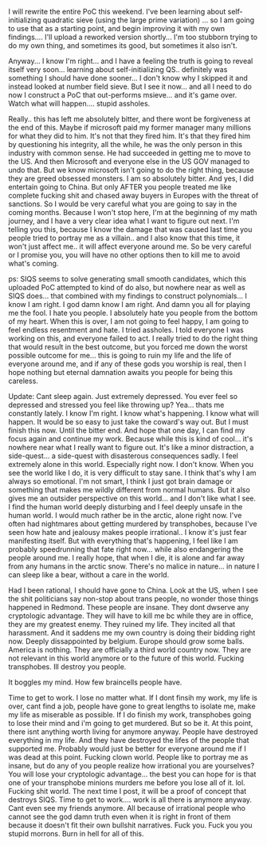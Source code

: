 I will rewrite the entire PoC this weekend. I've been learning about self-initializing quadratic sieve (using the large prime variation) ... so I am going to use that as a starting point, and begin improving it with my own findings.... I'll upload a reworked version shortly... I'm too stubborn trying to do my own thing, and sometimes its good, but sometimes it also isn't.


Anyway... I know I'm right... and I have a feeling the truth is going to reveal itself very soon... learning about self-initializing QS.. definitely was something I should have done sooner... I don't know why I skipped it and instead looked at number field sieve. But I see it now... and all I need to do now I construct a PoC that out-performs msieve... and it's game over. Watch what will happen.... stupid assholes. 

Really.. this has left me absolutely bitter, and there wont be forgiveness at the end of this. Maybe if microsoft paid my former manager many millions for what they did to him. It's not that they fired him. It's that they fired him by questioning his integrity, all the while, he was the only person in this industry with common sense. He had succeeded in getting me to move to the US. And then Microsoft and everyone else in the US GOV managed to undo that. But we know microsoft isn't going to do the right thing, because they are greed obsessed monsters. I am so absolutely bitter. And yes, I did entertain going to China. But only AFTER you people treated me like complete fucking shit and chased away buyers in Europes with the threat of sanctions. So I would be very careful what you are going to say in the coming months. Because I won't stop here, I'm at the beginning of my math journey, and I have a very clear idea what I want to figure out next. I'm telling you this, because I know the damage that was caused last time you people tried to portray me as a villain.. and I also know that this time, it won't just affect me.. it will affect everyone around me. So be very careful or I promise you, you will have no other options then to kill me to avoid what's coming.

ps: SIQS seems to solve generating small smooth candidates, which this uploaded PoC attempted to kind of do also, but nowhere near as well as SIQS does... that combined with my findings to construct polynomials... I know I am right. I god damn know I am right. And damn you all for playing me the fool. I hate you people. I absolutely hate you people from the bottom of my heart. When this is over, I am not going to feel happy, I am going to feel endless resentment and hate. I tried assholes. I told everyone I was working on this, and everyone failed to act. I really tried to do the right thing that would result in the best outcome, but you forced me down the worst possible outcome for me... this is going to ruin my life and the life of everyone around me, and if any of these gods you worship is real, then I hope nothing but eternal damnation awaits you people for being this careless.

Update: Cant sleep again. Just extremely depressed. You ever feel so depressed and stressed you feel like throwing up? Yea... thats me constantly lately. 
I know I'm right. I know what's happening. I know what will happen. It would be so easy to just take the coward's way out. But I must finish this now. Until the bitter end. And hope that one day, I can find my focus again and continue my work. Because while this is kind of cool... it's nowhere near what I really want to figure out. It's like a minor distraction, a side-quest... a side-quest with disasterous consequences sadly. I feel extremely alone in this world. Especially right now. I don't know. When you see the world like I do, it is very difficult to stay sane. I think that's why I am always so emotional. I'm not smart, I think I just got brain damage or something that makes me wildly different from normal humans. But it also gives me an outsider perspective on this world... and I don't like what I see. I find the human world deeply disturbing and I feel deeply unsafe in the human world. I would much rather be in the arctic, alone right now. I've often had nightmares about getting murdered by transphobes, because I've seen how hate and jealousy makes people irrational.. I know it's just fear manifesting itself. But with everything that's happening, I feel like I am probably speedrunning that fate right now... while also endangering the people around me. I really hope, that when I die, it is alone and far away from any humans in the arctic snow. There's no malice in nature... in nature I can sleep like a bear, without a care in the world.

Had I been rational, I should have gone to China. Look at the US, when I see the shit politicians say non-stop about trans people, no wonder those things happened in Redmond. These people are insane. They dont dwserve any cryptologic advantage. They will have to kill me bc while they are in office, they are my greatest enemy. They ruined my life. They incited all that harassment. And it saddens me my own country is doing their bidding right now. Deeply dissappointed by belgium. Europe should grow some balls. America is nothing. They are officially a third world country now. They are not relevant in this world anymore or to the future of this world.  Fucking transphobes. Ill destroy you people.

It boggles my mind. How few braincells people have. 

Time to get to work. I lose no matter what. If I dont finsih my work, my life is over, cant find a job, people have gone to great lengths to isolate me, make my life as miserable as possible. If I do finish my work, transphobes going to lose their mind and i'm going to get murdered. But so be it. At this point, there isnt anything worth living for anymore anyway. People have destroyed everything in my life. And they have destroyed the lifes of the people that supported me. Probably would just be better for everyone around me if I was dead at this point. Fucking clown world. People like to portray me as insane, but do any of you people realize how irrational you are yourselves? You will lose your cryptologic advantage... the best you can hope for is that one of your transphobe minions murders me before you lose all of it. lol. Fucking shit world. The next time I post, it will be a proof of concept that destroys SIQS. Time to get to work.... work is all there is anymore anyway. Cant even see my friends anymore. All because of irrational people who cannot see the god damn truth even when it is right in front of them because it doesn't fit their own bullshit narratives. Fuck you. Fuck you you stupid morrons. Burn in hell for all of this.
